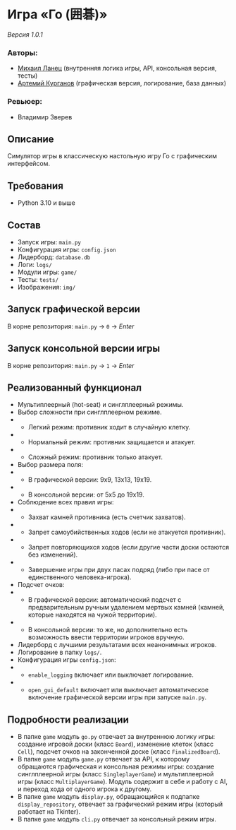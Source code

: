 # Игра «Го (囲碁)»
_Версия 1.0.1_

### Авторы: 
* [Михаил Ланец](https://github.com/theoilside) (внутренняя логика игры, API, консольная версия, тесты)
* [Артемий Курганов](https://github.com/artemijkurganov) (графическая версия, логирование, база данных)

### Ревьюер:
* Владимир Зверев

## Описание
Симулятор игры в классическую настольную игру Го с графическим интерфейсом.

## Требования
* Python 3.10 и выше

## Состав
* Запуск игры: `main.py`
* Конфигурация игры: `config.json`
* Лидерборд: `database.db`
* Логи: `logs/`
* Модули игры: `game/`
* Тесты: `tests/`
* Изображения: `img/`

## Запуск графической версии
В корне репозитория: `main.py` -> `0` -> _Enter_

## Запуск консольной версии игры
В корне репозитория: `main.py` -> `1` -> _Enter_

## Реализованный функционал
* Мультиплеерный (hot-seat) и синглплеерный режимы.
* Выбор сложности при синглплеерном режиме.
* * Легкий режим: противник ходит в случайную клетку.
* * Нормальный режим: противник защищается и атакует.
* * Сложный режим: противник только атакует.
* Выбор размера поля: 
* * В графической версии: 9х9, 13х13, 19х19.
* * В консольной версии: от 5х5 до 19х19.
* Соблюдение всех правил игры:
* * Захват камней противника (есть счетчик захватов).
* * Запрет самоубийственных ходов (если не атакуется противник).
* * Запрет повторяющихся ходов (если другие части доски остаются без изменений).
* * Завершение игры при двух пасах подряд (либо при пасе от единственного человека-игрока).
* Подсчет очков:
* * В графической версии: автоматический подсчет с предварительным ручным удалением мертвых камней (камней, которые находятся на чужой территории).
* * В консольной версии: то же, но дополнительно есть возможность ввести территории игроков вручную.
* Лидерборд с лучшими результатами всех неанонимных игроков.
* Логирование в папку `logs/`.
* Конфигурация игры `config.json`: 
* * `enable_logging` включает или выключает логирование.
* * `open_gui_default` включает или выключает автоматическое включение графической версии игры при запуске `main.py`.

## Подробности реализации
* В папке `game` модуль `go.py` отвечает за внутреннюю логику игры: создание игровой доски (класс `Board`), изменение клеток (класс `Cell`), подсчет очков на законченной доске (класс `FinalizedBoard`).
* В папке `game` модуль `game.py` отвечает за API, к которому обращаются графическая и консольная режимы игры: создание синглплеерной игры (класс `SingleplayerGame`) и мультиплеерной игры (класс `MultiplayerGame`). Модуль содержит в себе и работу с AI, и переход хода от одного игрока к другому.
* В папке `game` модуль `display.py`, обращающийся к подпапке `display_repository`, отвечает за графический режим игры (который работает на Tkinter).
* В папке `game` модуль `cli.py` отвечает за консольный режим игры.
